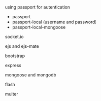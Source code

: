 using passport for autentication
- passport 
- passport-local (username and password)
- passport-local-mongoose 

socket.io 

ejs and ejs-mate

bootstrap

express 

mongoose and mongodb

flash

multer



